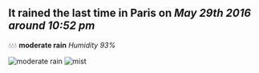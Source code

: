 ## It rained the last time in Paris on *May 29th 2016 around 10:52 pm*
💧💧💧  **moderate rain** *Humidity 93%*

![moderate rain](http://openweathermap.org/img/w/10n.png) ![mist](http://openweathermap.org/img/w/50n.png)
